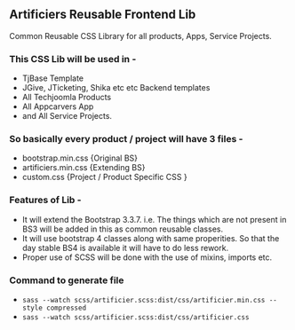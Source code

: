 ## Artificiers Reusable Frontend Lib
Common Reusable CSS Library for all products, Apps, Service Projects.

### This CSS Lib will be used  in -

* TjBase Template
* JGive, JTicketing, Shika etc etc Backend templates
* All Techjoomla Products
* All Appcarvers App
* and All Service Projects.

### So basically every product / project will have 3 files -

* bootstrap.min.css {Original BS}
* artificiers.min.css {Extending BS}
* custom.css {Project / Product Specific CSS }

### Features of Lib -

* It will extend the Bootstrap 3.3.7. i.e. The things which are not present in BS3 will be added in this as common reusable classes.
* It will use bootstrap 4 classes along with same properities. So that the day stable BS4 is available it will have to do less rework.
* Proper use of SCSS will be done with the use of mixins, imports etc.



### Command to generate file

* `sass --watch scss/artificier.scss:dist/css/artificier.min.css --style compressed`
* `sass --watch scss/artificier.scss:dist/css/artificier.css`
